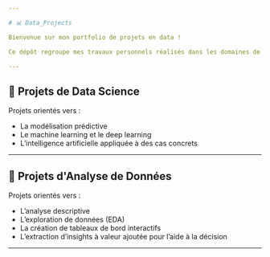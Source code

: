 ```yaml
---

# 📊 Data_Projects

Bienvenue sur mon portfolio de projets en data !  

Ce dépôt regroupe mes travaux personnels réalisés dans les domaines de la science et de l’analyse de données.

---
```


## 📁 Projets de Data Science

Projets orientés vers :
- La modélisation prédictive
- Le machine learning et le deep learning
- L’intelligence artificielle appliquée à des cas concrets

---

## 📁 Projets d'Analyse de Données

Projets orientés vers :
- L’analyse descriptive
- L’exploration de données (EDA)
- La création de tableaux de bord interactifs
- L’extraction d’insights à valeur ajoutée pour l’aide à la décision

---
